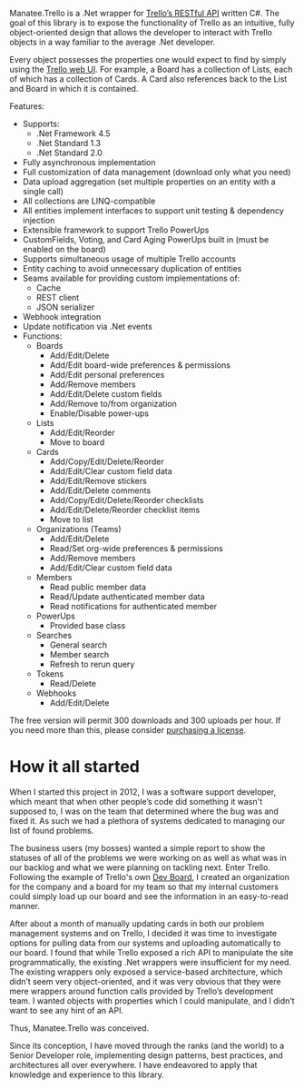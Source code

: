 Manatee.Trello is a .Net wrapper for [Trello’s RESTful API](https://developers.trello.com/advanced-reference) written C#.  The goal of this library is to expose the functionality of Trello as an intuitive, fully object-oriented design that allows the developer to interact with Trello objects in a way familiar to the average .Net developer.

Every object possesses the properties one would expect to find by simply using the [Trello web UI](http://trello.com).  For example, a Board has a collection of Lists, each of which has a collection of Cards.  A Card also references back to the List and Board in which it is contained.

Features:

- Supports:
    - .Net Framework 4.5
    - .Net Standard 1.3
    - .Net Standard 2.0
- Fully asynchronous implementation
- Full customization of data management (download only what you need)
- Data upload aggregation (set multiple properties on an entity with a single call)
- All collections are LINQ-compatible
- All entities implement interfaces to support unit testing & dependency injection
- Extensible framework to support Trello PowerUps
- CustomFields, Voting, and Card Aging PowerUps built in (must be enabled on the board)
- Supports simultaneous usage of multiple Trello accounts
- Entity caching to avoid unnecessary duplication of entities
- Seams available for providing custom implementations of:
    - Cache
    - REST client
    - JSON serializer
- Webhook integration
- Update notification via .Net events
- Functions:
    - Boards
        - Add/Edit/Delete
        - Add/Edit board-wide preferences & permissions
        - Add/Edit personal preferences
        - Add/Remove members
        - Add/Edit/Delete custom fields
        - Add/Remove to/from organization
        - Enable/Disable power-ups
    - Lists
        - Add/Edit/Reorder
        - Move to board
    - Cards
        - Add/Copy/Edit/Delete/Reorder
        - Add/Edit/Clear custom field data
        - Add/Edit/Remove stickers
        - Add/Edit/Delete comments
        - Add/Copy/Edit/Delete/Reorder checklists
        - Add/Edit/Delete/Reorder checklist items
        - Move to list
    - Organizations (Teams)
        - Add/Edit/Delete
        - Read/Set org-wide preferences & permissions
        - Add/Remove members
        - Add/Edit/Clear custom field data
    - Members
        - Read public member data
        - Read/Update authenticated member data
        - Read notifications for authenticated member
    - PowerUps
        - Provided base class
    - Searches
        - General search
        - Member search
        - Refresh to rerun query
    - Tokens
        - Read/Delete
    - Webhooks
        - Add/Edit/Delete

The free version will permit 300 downloads and 300 uploads per hour.  If you need more than this, please consider [purchasing a license](https://gregsdennis.github.io/Manatee.Trello/licensing).

# How it all started

When I started this project in 2012, I was a software support developer, which meant that when other people’s code did something it wasn't supposed to, I was on the team that determined where the bug was and fixed it.  As such we had a plethora of systems dedicated to managing our list of found problems.

The business users (my bosses) wanted a simple report to show the statuses of all of the problems we were working on as well as what was in our backlog and what we were planning on tackling next.  Enter Trello.  Following the example of Trello's own [Dev Board](https://trello.com/dev), I created an organization for the company and a board for my team so that my internal customers could simply load up our board and see the information in an easy-to-read manner.

After about a month of manually updating cards in both our problem management systems and on Trello, I decided it was time to investigate options for pulling data from our systems and uploading automatically to our board.  I found that while Trello exposed a rich API to manipulate the site programmatically, the existing .Net wrappers were insufficient for my need.  The existing wrappers only exposed a service-based architecture, which didn’t seem very object-oriented, and it was very obvious that they were mere wrappers around function calls provided by Trello’s development team.  I wanted objects with properties which I could manipulate, and I didn’t want to see any hint of an API.

Thus, Manatee.Trello was conceived.

Since its conception, I have moved through the ranks (and the world) to a Senior Developer role, implementing design patterns, best practices, and architectures all over everywhere.  I have endeavored to apply that knowledge and experience to this library.
